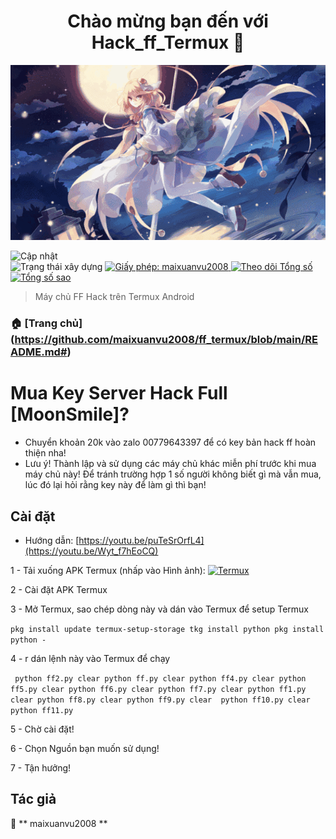 <h1 align = "center"> Chào mừng bạn đến với Hack_ff_Termux 👋 </h1>
<img alt = "Trang chủ" src = "https://raw.githubusercontent.com/maixuanvu2008/ff_termux/main/H%C3%ACnh%20%E1%BA%A3nh/bg80.png" />

<p>
  <img alt = "Cập nhật" src = "https://img.shields.io/badge/update-26/10/2022-blue.svg?cacheSeconds=2592000" />
  <br />
  <img alt = "Trạng thái xây dựng" src = "https://cloud.drone.io/api/badges/maixuanvu2008/ninja_Server_Termux/status.svg" 
  </a>
  <a href="https://https://github.com/maixuanvu2008/ninja_Server_Termux-/blob/main/LICENSE" target="_blank">
    <img alt = "Giấy phép: maixuanvu2008" src = "https://img.shields.io/badge/License-Vuxuan2008-yellow.svg" />
</a>

<a href="https://github.com/maixuanvu2008" target="_blank">
    <img alt = "Theo dõi Tổng số" src = "https://img.shields.io/github/followers/maixuanvu2008?style=social" />
</a>

<a href="https://https://github.com/maixuanvu2008/ninja_Server_Termux-#" target="_blank">
</a>

<a href="https://https://github.com/maixuanvu2008/ninja_Server_Termux-#" target="_blank">
    <img alt = "Tổng số sao" src = "https://img.shields.io/github/stars/KhanhNguyen9872/Ninja_Server_Termux?style=social" />
</a>

> Máy chủ FF Hack trên Termux Android

### 🏠 [Trang chủ] (https://github.com/maixuanvu2008/ff_termux/blob/main/README.md#)

# Mua Key Server Hack Full [MoonSmile]?
 - Chuyển khoản 20k vào zalo 00779643397 để có key bản hack ff hoàn thiện nha!
 - Lưu ý! Thành lập và sử dụng các máy chủ khác miễn phí trước khi mua máy chủ này! Để tránh trường hợp 1 số người không biết gì mà vẫn mua, lúc đó lại hỏi rằng key này để làm gì thì bạn!

## Cài đặt
 - Hướng dẫn: [https://youtu.be/puTeSrOrfL4](https://youtu.be/Wyt_f7hEoCQ)
 
1 - Tải xuống APK Termux (nhấp vào Hình ảnh):
<a href="https://maixuanvu2008 .github.io/Ninja_Server_Termux/CONF_FILE/termux_0.118.apk" target="_blank">
    <img alt = "Termux" src = "https://github.com/KhanhNguyen9872/Ninja_Server_Termux/raw/main/image/termux.png" />
</a>

2 - Cài đặt APK Termux

3 - Mở Termux, sao chép dòng này và dán vào Termux để setup Termux

`` pkg install update
termux-setup-storage
tkg install python
pkg install python -
``

4 - r dán lệnh này vào Termux để chạy

`` 
python ff2.py
clear
python ff.py
clear
python ff4.py
clear
python ff5.py
clear
python ff6.py
clear
python ff7.py
clear
python ff1.py
clear
python ff8.py
clear
python ff9.py
clear 
python ff10.py
clear 
python ff11.py
``

5 - Chờ cài đặt!
 
6 - Chọn Nguồn bạn muốn sử dụng!
 
7 - Tận hưởng!


## Tác giả

👤 ** maixuanvu2008 **
